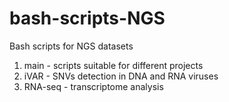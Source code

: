 # bash-scripts-NGS
Bash scripts for NGS datasets

1. main - scripts suitable for different projects
2. iVAR - SNVs detection in DNA and RNA viruses
3. RNA-seq - transcriptome analysis

